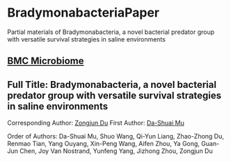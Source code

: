 # BradymonabacteriaPaper
Partial materials of Bradymonabacteria, a novel bacterial predator group with versatile survival strategies in saline environments

## [BMC Microbiome](https://microbiomejournal.biomedcentral.com/)

## Full Title: Bradymonabacteria, a novel bacterial predator group with versatile survival strategies in saline environments

Corresponding Author: [Zongjun Du](https://mc.wh.sdu.edu.cn/info/1025/1145.htm)
First Author: [Da-Shuai Mu](https://mc.wh.sdu.edu.cn/info/1026/1181.htm)

Order of Authors: Da-Shuai Mu, Shuo Wang, Qi-Yun Liang, Zhao-Zhong Du, Renmao Tian, Yang Ouyang, Xin-Peng Wang, Aifen Zhou, Ya Gong, Guan-Jun Chen, Joy Van Nostrand, Yunfeng Yang, Jizhong Zhou, Zongjun Du
